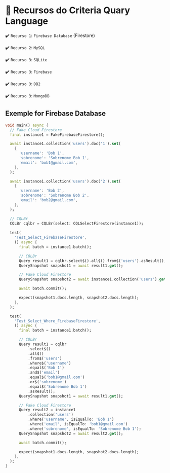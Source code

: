 # :hammer: Recursos do Criteria Quary Language

:heavy_check_mark: `Recurso 1`: ```Firebase Database``` (Firestore)

:heavy_check_mark: `Recurso 2`: ```MySQL```

:heavy_check_mark: `Recurso 3`: ```SQLite```

:heavy_check_mark: `Recurso 3`: ```Firebase```

:heavy_check_mark: `Recurso 3`: ```DB2```

:heavy_check_mark: `Recurso 3`: ```MongoDB```


## Exemple for Firebase Database

```Dart
void main() async {
  // Fake Cloud Firestore
  final instance1 = FakeFirebaseFirestore();

  await instance1.collection('users').doc('1').set(
    {
      'username': 'Bob 1',
      'sobrenome': 'Sobrenome Bob 1',
      'email': 'bob1@gmail.com',
    },
  );

  await instance1.collection('users').doc('2').set(
    {
      'username': 'Bob 2',
      'sobrenome': 'Sobrenome Bob 2',
      'email': 'bob2@gmail.com',
    },
  );

  // CQLBr
  CQLBr cqlbr = CQLBr(select: CQLSelectFirestore(instance1));
  
  test(
    'Test_Select_FirebaseFirestore',
    () async {
      final batch = instance1.batch();

      // CQLBr
      Query result1 = cqlbr.select$().all$().from$('users').asResult();
      QuerySnapshot snapshot1 = await result1.get();

      // Fake Cloud Firestore
      QuerySnapshot snapshot2 = await instance1.collection('users').get();

      await batch.commit();

      expect(snapshot1.docs.length, snapshot2.docs.length);
    },
  );

  test(
    'Test_Select_Where_FirebaseFirestore',
    () async {
      final batch = instance1.batch();

      // CQLBr
      Query result1 = cqlbr
          .select$()
          .all$()
          .from$('users')
          .where$('username')
          .equal$('Bob 1')
          .and$('email')
          .equal$('bob1@gmail.com')
          .or$('sobrenome')
          .equal$('Sobrenome Bob 1')
          .asResult();
      QuerySnapshot snapshot1 = await result1.get();

      // Fake Cloud Firestore
      Query result2 = instance1
          .collection('users')
          .where('username', isEqualTo: 'Bob 1')
          .where('email', isEqualTo: 'bob1@gmail.com')
          .where('sobrenome', isEqualTo: 'Sobrenome Bob 1');
      QuerySnapshot snapshot2 = await result2.get();

      await batch.commit();

      expect(snapshot1.docs.length, snapshot2.docs.length);
    },
  );
}
```
